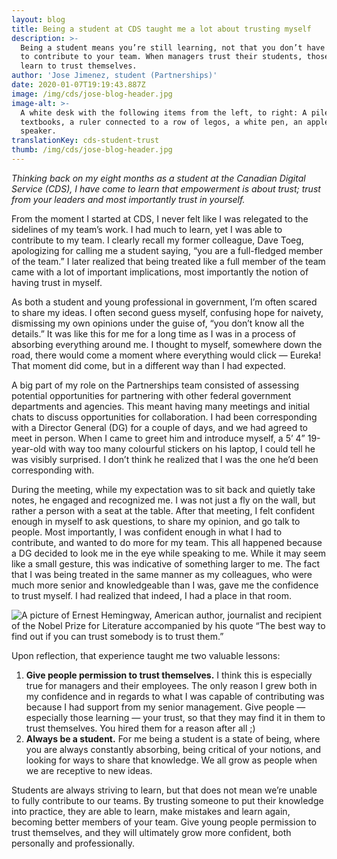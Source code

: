```yaml
---
layout: blog
title: Being a student at CDS taught me a lot about trusting myself
description: >-
  Being a student means you’re still learning, not that you don’t have something
  to contribute to your team. When managers trust their students, those students
  learn to trust themselves.
author: 'Jose Jimenez, student (Partnerships)'
date: 2020-01-07T19:19:43.887Z
image: /img/cds/jose-blog-header.jpg
image-alt: >-
  A white desk with the following items from the left, to right: A pile of
  textbooks, a ruler connected to a row of legos, a white pen, an apple and a
  speaker.
translationKey: cds-student-trust
thumb: /img/cds/jose-blog-header.jpg
---
```

_Thinking back on my eight months as a student at the Canadian Digital Service (CDS), I have come to learn that empowerment is about trust; trust from your leaders and most importantly trust in yourself._

From the moment I started at CDS, I never felt like I was relegated to the sidelines of my team’s work. I had much to learn, yet I was able to contribute to my team. I clearly recall my former colleague, Dave Toeg, apologizing for calling me a student saying, “you are a full-fledged member of the team.” I later realized that being treated like a full member of the team came with a lot of important implications, most importantly the notion of having trust in myself. 

As both a student and young professional in government, I’m often scared to share my ideas. I often second guess myself, confusing hope for naivety, dismissing my own opinions under the guise of, “you don’t know all the details.” It was like this for me for a long time as I was in a process of absorbing everything around me. I thought to myself, somewhere down the road, there would come a moment where everything would click — Eureka! That moment did come, but in a different way than I had expected. 

A big part of my role on the Partnerships team consisted of assessing potential opportunities for partnering with other federal government departments and agencies. This meant having many meetings and initial chats to discuss opportunities for collaboration. I had been corresponding with a Director General (DG) for a couple of days, and we had agreed to meet in person. When I came to greet him and introduce myself, a 5’ 4” 19-year-old with way too many colourful stickers on his laptop, I could tell he was visibly surprised. I don’t think he realized that I was the one he’d been corresponding with. 

During the meeting, while my expectation was to sit back and quietly take notes, he engaged and recognized me. I was not just a fly on the wall, but rather a person with a seat at the table. After that meeting, I felt confident enough in myself to ask questions, to share my opinion, and go talk to people. Most importantly, I was confident enough in what I had to contribute, and wanted to do more for my team. This all happened because a DG decided to look me in the eye while speaking to me. While it may seem like a small gesture, this was indicative of something larger to me. The fact that I was being treated in the same manner as my colleagues, who were much more senior and knowledgeable than I was, gave me the confidence to trust myself. I had realized that indeed, I had a place in that room. 

![A picture of Ernest Hemingway, American author, journalist and recipient of the Nobel Prize for Literature accompanied by his quote “The best way to find out if you can trust somebody is to trust them.”](/img/cds/hemingway-en.jpg)

Upon reflection, that experience taught me two valuable lessons:

1. **Give people permission to trust themselves.** I think this is especially true for managers and their employees. The only reason I grew both in my confidence and in regards to what I was capable of contributing was because I had support from my senior management. Give people — especially those learning — your trust, so that they may find it in them to trust themselves. You hired them for a reason after all ;) 
2. **Always be a student.** For me being a student is a state of being, where you are always constantly absorbing, being critical of your notions, and looking for ways to share that knowledge. We all grow as people when we are receptive to new ideas.

Students are always striving to learn, but that does not mean we’re unable to fully contribute to our teams. By trusting someone to put their knowledge into practice, they are able to learn, make mistakes and learn again, becoming better members of your team. Give young people permission to trust themselves, and they will ultimately grow more confident, both personally and professionally.

